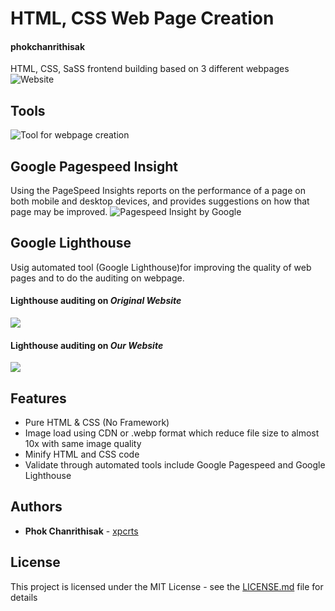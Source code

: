 

# HTML, CSS Web Page Creation
#### phokchanrithisak
HTML, CSS, SaSS frontend building based on 3 different webpages
![Website](https://atlassian-kit-phokchanrithisak.netlify.com/)


## Tools
![Tool for webpage creation](https://lh3.googleusercontent.com/Erf_VrNl7q6PSc6Pe6cAth2eV1RJkmAjFB6iP-udxT0sbEYQm5LylUg_XA1hWnTek6MLeXLZzys6hjPfUJuTXa4t1oZ4CnmBU6YZAkRixtppV7lJ69sZV0uPqAKQ23o2pjqcWSCpqCQV8BQFQ3fHUWCG0YPxHih6TxVWM9RsvZnQ3SOAASOTQhOwDnH_ns0YTaz7lMP5YL1EvNrHz7e9OCEjKLzYEuJNGcm6BXLjfWJOl_pC0KNst9dIfl75FI9Ec8pQkCwwyRPlkpBLcLM-ee2aL45CJgI_P0t3IdWSwj9voAUDyRxApsVb2uQ6X99m_QAHPvm4PISOOWyL88V2dqzxWK0RU2y_SSgAVO6NJ61peT-D3dV67WgrCAALP48u9LvrazpuTdzZTl8z2RBD98YsAYFQ8htIUX1-zZgXuvzEcQCUOTMWizidv1P5OeTNxW0Kvjs_5aew-hT0w4abuiByHM2a8Jfl_ZwCO3txd8k_RsWHsA1aEFPdd12kQvIO2hnOTNN7BMNzLEHTIl_vyAPs-KjCjkTLFpVBXwnU27RbAXoVqPQaPeKHshgX3f88bi6rlJc0btpk8rI_7sBBwvwEp7YrZeaTVBcgMYK8oTWN6TKq549MfdSL1sU_VumOF5zJJYj4Bcm-Liyq5fzvjSX_UIjLv8vt=w336-h218-no)


## Google Pagespeed Insight
Using the PageSpeed Insights reports on the performance of a page on both mobile and desktop devices, and provides suggestions on how that page may be improved.
![Pagespeed Insight by Google](https://lh3.googleusercontent.com/GQDfTofXGJjRIwXnbjuPmX7CgmKiQ_MyCbFWNqstLY2rNBKX6WDqNWxLVsJFyL3-xfvyBupdS8O222zWt-nbF5eDn8tWrfOWzSDBCvGdR_BSGhfidEnKZr96Uaqs2_orq9hzkF7-0xhsp3mm_QY-7mXzIE74vuxoNRKbsOyoXoDWIueFu1goSm0WzadBTcrLRACcBH2LPOBzo4zSxD-yDK7s0vFX32H5X03fvdCyU3zCW8lCymcmDnCAp8oU0668cjOT06wBgOVQYMLb2EzHvEOTx4TQvzlaAvwX_HYcZ88ZfT0JJAf6C793lBiM5xNtwGAyWcFm5UBJL_q4fO10t-2jc_hexKXblR6dLn6JDwOPKnMllJSOa8BdK7lozAEqGvF6yehyoLjFoOgVQafMopAf99MZ8KyC13R_eJoC7hrFVDd20KhCsRcvz8L7Lg1ASJq2JsMW-8QJlBYd_TNNUdx3bOmMZP5Gne2nTAdJtJEP-1UWXsbCSPNAas1Us8WW39QilMCCclIN5rxaCejYSCRcxuTeKWAjlLQ-JjeADjBA7KXswXHvjxMaTWGVJZ7EPZFPjpywgk8oMv7PgdwP5anmQsEWP0YNj8HE0eV8f5n1zjPJ_yczZb-63YOeOS0U7tC4BBrkTPmxSx1fzAPIKqGzX1UdJnUs=w1306-h667-no)
## Google Lighthouse
Usig automated tool (Google Lighthouse)for improving the quality of web pages and to do the auditing on webpage.
#### Lighthouse auditing on *Original Website*
![](https://lh3.googleusercontent.com/1kettOsBEtYncOKKCDdHxX59ORG53PcT0BDqqnsRbml_2lDz74ehGXFO8u4khwG8SeypnEkzEWFA6laeM1pysBS3IeRgI-cmRWHqw51NvTIzu3iUwx7e8QF44XraOOjZ_Ay2I_2oFUgZj58iEMrZH_SY8YCMdVOuwqxwZyJvcs2cYnMbWkWwdXNFJHwmngAWLh5fMxqlD9Nji3kiW7z1mH48Eg7xmY15IX9Oe8kazcbVYTG6TCaJyxvYQE0sSmnPTDJmQfanAv3_UlRSTrwFKpBWrtC6SxreftccugFWfxbwGf1TlutynxFb-KGozRfvQj54V_xD5-7iQcaNj8xm3hZFbIRphT1lqVExbQkX7dlHbt-MLCLPCimu3IxkNvG7lA7lnB0PLCjRWvagvWJOzBm8T02jJRmgGtcda7FL65XCDkVDrgIedYSAGB7nfX21khbcrWlsESklms3pSGNeh5-jD1_QfpsPhZAwBQJQv06rlWJ8HUWJ8_c2fvoHKnhpTrvZUQOJnVQrIoF0nexKgOwN8ifQ61VcI5GMeOhJAIf6gCWYZYhdCjOKBT5vCAmcStpQLXPuXywR3wwfBe2jgZFeKpL4iQNHwFbca2hTV3_SbBdzUUu6bSpnCqNMtyN_iGYNX5xvud1utiy3EbeHeqb-FB5Lvp-8=w1143-h618-no)
#### Lighthouse auditing on *Our Website*
![](https://lh3.googleusercontent.com/5JxelM1cKiM9TVdJZZLwtEF-yUH_FVPYLgjpdJGEU2dh3i2YUY22XOxterHpFOi2jWWsnDm_xU6AvZc9FhoRop-2YplB-lOMC0FhRxNLqmovqciBkIT9R3zD3cT6188N82a2ASHTHSa-o1W95QoJ74rw4ZT-HQLssNPSfRR6i5wxANX7E15fIt3ykDsaY5EZ0Gky6sFGou_CIt5zKrCs8uyRYCtQ3x34M_ldUqPMcH0RJHujbsUUvn6iezHekvmY6j2TM0vk1qn5H6-fOLXXX0pc7H2vdbljEClKGuYGHOREnsSKlMdy1it4QS8kB5-wQmDTwGVd7Q3Wn-33pb-vuQogd31GbmHoR2YcZO1kECjAireYk-w0WtdHPCV2KVSljzEvDqgXL4hrlQpn8WA3_1LahPtUq4iUPqX7fNxZIc5zym4MSWGzK4em7xMj1gMBw_vO56_LBJIaYZTfqwx_zcX36n4Hkl8YD5XJxVsA7LO9Hu6OTFn14o4vO6N_auTiwFdb4SS5923z8CBkR0bYH7D6dd6CEwnXswYvFt74t-oIpDPzcLgQXDKzTzXg7wGrfiVlE-oxP3h-PswQBnqF6XImh1u7vFXmCtq5yoyykxyyhw7u_A890jnAPUTfHIjfmYFDKWxKRnT38FuCKzuC_T0hanDAx1cC=w1140-h618-no)


## Features
* Pure HTML & CSS (No Framework)
* Image load using CDN or .webp format which reduce file size to almost 10x with same image quality
* Minify HTML and CSS code
* Validate through automated tools include Google Pagespeed and Google Lighthouse


## Authors

* **Phok Chanrithisak** - [xpcrts](https://github.com/xpcrts)

## License

This project is licensed under the MIT License - see the [LICENSE.md](https://github.com/zealvc/phokchanrithisak/blob/master/LICENSE) file for details




